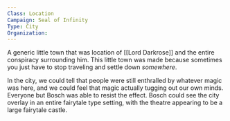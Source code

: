 ```yaml
---
Class: Location
Campaign: Seal of Infinity
Type: City
Organization:
---
```

A generic little town that was location of [[Lord Darkrose]] and the entire conspiracy surrounding him. This little town was made because sometimes you just have to stop traveling and settle down *somewhere*.

In the city, we could tell that people were still enthralled by whatever magic was here, and we could feel that magic actually tugging out our own minds. Everyone but Bosch was able to resist the effect. Bosch could see the city overlay in an entire fairytale type setting, with the theatre appearing to be a large fairytale castle.
